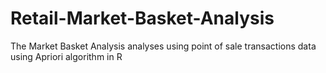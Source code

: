 # Retail-Market-Basket-Analysis

The Market Basket Analysis analyses using point of sale transactions data using Apriori algorithm in R
